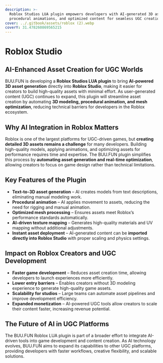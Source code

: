 ```yaml
---
description: >-
  Roblox Studios LUA plugin empowers developers with AI-generated 3D assets,
  procedural animations, and optimized content for seamless UGC creation.
cover: ../.gitbook/assets/roblox (2).webp
coverY: 31.478260869565215
---
```


# Roblox Studio

## **AI-Enhanced Asset Creation for UGC Worlds**

BUU.FUN is developing a **Roblox Studios LUA plugin** to bring **AI-powered 3D asset generation** directly into **Roblox Studio**, making it easier for creators to build high-quality assets with minimal effort. As user-generated content (UGC) continues to expand, this plugin will streamline asset creation by automating **3D modeling, procedural animation, and mesh optimization**, reducing technical barriers for developers in the Roblox ecosystem.

## **Why AI Integration in Roblox Matters**

Roblox is one of the largest platforms for UGC-driven games, but **creating detailed 3D assets remains a challenge** for many developers. Building high-quality models, applying animations, and optimizing assets for performance requires time and expertise. The BUU.FUN plugin simplifies this process by **automating asset generation and real-time optimization**, allowing creators to focus on game design rather than technical limitations.

## **Key Features of the Plugin**

* **Text-to-3D asset generation** – AI creates models from text descriptions, eliminating manual modeling work.
* **Procedural animation** – AI applies movement to assets, reducing the need for rigging and manual animation.
* **Optimized mesh processing** – Ensures assets meet Roblox’s performance standards automatically.
* **AI-driven texture mapping** – Generates high-quality materials and UV mapping without additional adjustments.
* **Instant asset deployment** – AI-generated content can be **imported directly into Roblox Studio** with proper scaling and physics settings.

## **Impact on Roblox Creators and UGC Development**

* **Faster game development** – Reduces asset creation time, allowing developers to launch experiences more efficiently.
* **Lower entry barriers** – Enables creators without 3D modeling experience to generate high-quality game assets.
* **Scalability for studios** – Large teams can automate asset pipelines and improve development efficiency.
* **Expanded monetization** – AI-powered UGC tools allow creators to scale their content faster, increasing revenue potential.

## **The Future of AI in UGC Platforms**

The BUU.FUN Roblox LUA plugin is part of a broader effort to integrate AI-driven tools into game development and content creation. As AI technology evolves, BUU.FUN aims to expand its capabilities to other UGC platforms, providing developers with faster workflows, creative flexibility, and scalable solutions.
